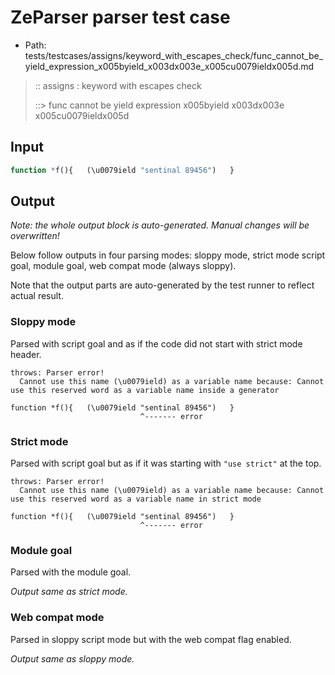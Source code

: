 # ZeParser parser test case

- Path: tests/testcases/assigns/keyword_with_escapes_check/func_cannot_be_yield_expression_x005byield_x003dx003e_x005cu0079ieldx005d.md

> :: assigns : keyword with escapes check
>
> ::> func cannot be yield expression x005byield x003dx003e x005cu0079ieldx005d

## Input

`````js
function *f(){   (\u0079ield "sentinal 89456")   }
`````

## Output

_Note: the whole output block is auto-generated. Manual changes will be overwritten!_

Below follow outputs in four parsing modes: sloppy mode, strict mode script goal, module goal, web compat mode (always sloppy).

Note that the output parts are auto-generated by the test runner to reflect actual result.

### Sloppy mode

Parsed with script goal and as if the code did not start with strict mode header.

`````
throws: Parser error!
  Cannot use this name (\u0079ield) as a variable name because: Cannot use this reserved word as a variable name inside a generator

function *f(){   (\u0079ield "sentinal 89456")   }
                             ^------- error
`````

### Strict mode

Parsed with script goal but as if it was starting with `"use strict"` at the top.

`````
throws: Parser error!
  Cannot use this name (\u0079ield) as a variable name because: Cannot use this reserved word as a variable name in strict mode

function *f(){   (\u0079ield "sentinal 89456")   }
                             ^------- error
`````


### Module goal

Parsed with the module goal.

_Output same as strict mode._

### Web compat mode

Parsed in sloppy script mode but with the web compat flag enabled.

_Output same as sloppy mode._
